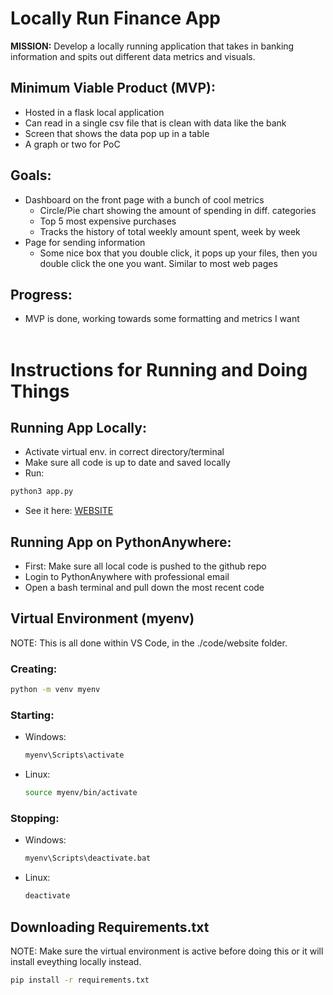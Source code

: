 # Locally Run Finance App

**MISSION:** Develop a locally running application that takes in banking
information and spits out different data metrics and visuals.

## Minimum Viable Product (MVP):
- Hosted in a flask local application
- Can read in a single csv file that is clean with data like the bank
- Screen that shows the data pop up in a table
- A graph or two for PoC

## Goals:
- Dashboard on the front page with a bunch of cool metrics
    - Circle/Pie chart showing the amount of spending in diff. categories
    - Top 5 most expensive purchases
    - Tracks the history of total weekly amount spent, week by week
- Page for sending information
    - Some nice box that you double click, it pops up your files,
    then you double click the one you want. Similar to most web pages

## Progress:
- MVP is done, working towards some formatting and metrics I want
<br><br>


# Instructions for Running and Doing Things
## Running App Locally:
- Activate virtual env. in correct directory/terminal
- Make sure all code is up to date and saved locally
- Run:
```sh
python3 app.py
```
- See it here: [WEBSITE](http://127.0.0.1:5000)


## Running App on PythonAnywhere:
- First: Make sure all local code is pushed to the github repo
- Login to PythonAnywhere with professional email
- Open a bash terminal and pull down the most recent code


## Virtual Environment (myenv)
NOTE: This is all done within VS Code, in the ./code/website folder.

### Creating:
```sh
python -m venv myenv
```

### Starting:
- Windows:
    ```sh
    myenv\Scripts\activate
    ```
- Linux:
    ```sh
    source myenv/bin/activate
    ```

### Stopping:
- Windows:
    ```sh
    myenv\Scripts\deactivate.bat
    ```
- Linux:
    ```sh
    deactivate
    ```

## Downloading Requirements.txt
NOTE: Make sure the virtual environment is active before doing this or it
will install eveything locally instead.
```sh
pip install -r requirements.txt
```